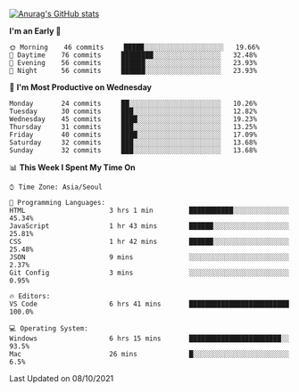 
<!--
**BHyeonKim/BHyeonKim** is a ✨ _special_ ✨ repository because its `README.md` (this file) appears on your GitHub profile.

Here are some ideas to get you started:

- 🔭 I’m currently working on ...
- 🌱 I’m currently learning ...
- 👯 I’m looking to collaborate on ...
- 🤔 I’m looking for help with ...
- 💬 Ask me about ...
- 📫 How to reach me: ...
- 😄 Pronouns: ...
- ⚡ Fun fact: ...
-->
[![Anurag's GitHub stats](https://github-readme-stats.vercel.app/api?username=BHyeonKim&show_icons=true&theme=dark)
](https://github.com/anuraghazra/github-readme-stats)
<!--START_SECTION:waka-->
**I'm an Early 🐤** 

```text
🌞 Morning    46 commits     █████░░░░░░░░░░░░░░░░░░░░   19.66% 
🌆 Daytime    76 commits     ████████░░░░░░░░░░░░░░░░░   32.48% 
🌃 Evening    56 commits     ██████░░░░░░░░░░░░░░░░░░░   23.93% 
🌙 Night      56 commits     ██████░░░░░░░░░░░░░░░░░░░   23.93%

```
📅 **I'm Most Productive on Wednesday** 

```text
Monday       24 commits     ██░░░░░░░░░░░░░░░░░░░░░░░   10.26% 
Tuesday      30 commits     ███░░░░░░░░░░░░░░░░░░░░░░   12.82% 
Wednesday    45 commits     ████░░░░░░░░░░░░░░░░░░░░░   19.23% 
Thursday     31 commits     ███░░░░░░░░░░░░░░░░░░░░░░   13.25% 
Friday       40 commits     ████░░░░░░░░░░░░░░░░░░░░░   17.09% 
Saturday     32 commits     ███░░░░░░░░░░░░░░░░░░░░░░   13.68% 
Sunday       32 commits     ███░░░░░░░░░░░░░░░░░░░░░░   13.68%

```


📊 **This Week I Spent My Time On** 

```text
⌚︎ Time Zone: Asia/Seoul

💬 Programming Languages: 
HTML                     3 hrs 1 min         ███████████░░░░░░░░░░░░░░   45.34% 
JavaScript               1 hr 43 mins        ██████░░░░░░░░░░░░░░░░░░░   25.81% 
CSS                      1 hr 42 mins        ██████░░░░░░░░░░░░░░░░░░░   25.48% 
JSON                     9 mins              ░░░░░░░░░░░░░░░░░░░░░░░░░   2.37% 
Git Config               3 mins              ░░░░░░░░░░░░░░░░░░░░░░░░░   0.95%

🔥 Editors: 
VS Code                  6 hrs 41 mins       █████████████████████████   100.0%

💻 Operating System: 
Windows                  6 hrs 15 mins       ███████████████████████░░   93.5% 
Mac                      26 mins             █░░░░░░░░░░░░░░░░░░░░░░░░   6.5%

```


 Last Updated on 08/10/2021
<!--END_SECTION:waka-->


